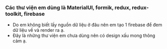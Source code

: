 ### Các thư viện em dùng là MaterialUI, formik, redux, redux-toolkit, firebase

- Do em không biết lấy nguồn dữ liệu ở đâu nên em tạo 1 firebase để đem dữ liệu về và render ra ạ.
- Đây là những thư viện em chưa dùng nên có design xấu mong thông cảm ạ.
